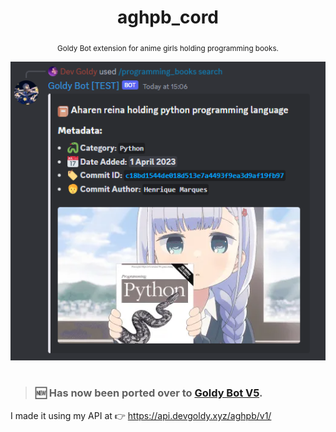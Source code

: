 <div align="center">

  # aghpb_cord

  <sub>Goldy Bot extension for anime girls holding programming books.</sub>

  <img src="./.assets/preview_1.png">

</div>

<br>

> ### 🆕 Has now been ported over to [Goldy Bot V5](https://github.com/Goldy-Bot/Goldy-Bot-V5).

I made it using my API at 👉 https://api.devgoldy.xyz/aghpb/v1/
